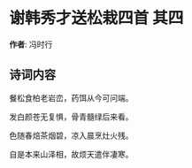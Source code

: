 # 谢韩秀才送松栽四首  其四

**作者**: 冯时行

## 诗词内容

餐松食柏老岩峦，药饵从今可问端。

发白颜苍无复惧，骨青髓绿后来看。

色随春焙茶烟碧，凉入晨烹灶火残。

自是本来山泽相，故烦天遣伴凄寒。

